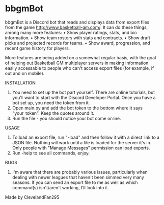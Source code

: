 # bbgmBot
bbgmBot is a Discord bot that reads and displays data from export files from the game http://www.basketball-gm.com/. It can do these things, among many more features:
• Show player ratings, stats, and bio information.
• Show team rosters with stats and contracts.
• Show draft picks and projected records for teams.
• Show award, progression, and recent game history for players.

More features are being added on a somewhat regular basis, with the goal of helping out Basketball GM multiplayer servers in making information easily accessable to people who can't access export files (for example, if out and on mobile). 

INSTALLATION
1. You need to set up the bot part yourself. There are online tutorials, but you'll want to start with the Discord Developer Portal. Once you have a bot set up, you need the token from it.
2. Open main.py and add the bot token to the bottom where it says "your_token". Keep the quotes around it. 
3. Run the file - you should notice your bot come online.

USAGE
1. To load an export file, run "-load" and then follow it with a direct link to a JSON file. Nothing will work until a file is loaded for the server it's in. Only people with "Manage Messages" permission can load exports.
2. Run -help to see all commands, enjoy.

BUGS
1. I'm aware that there are probably various issues, particularly when dealing with newer leagues that haven't been simmed very many seasons. If you can send an export file to me as well as which command(s) isn't/aren't working, I'll look into it.

Made by ClevelandFan295
